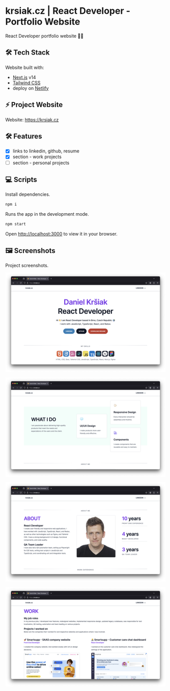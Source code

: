 # krsiak.cz | React Developer - Portfolio Website

React Developer portfolio website 👨‍💻

## 🛠️ Tech Stack

Website built with:

- [Next.js](https://nextjs.org/) v14
- [Tailwind CSS](https://tailwindcss.com/)
- deploy on [Netlify](https://www.netlify.com/)

## ⚡ Project Website

Website: <https://krsiak.cz>

## 🛠️ Features

- [x] links to linkedin, github, resume
- [x] section - work projects
- [ ] section - personal projects

## 💻 Scripts

Install dependencies.

```bash
npm i
```

Runs the app in the development mode.

```bash
npm start
```

Open [http://localhost:3000](http://localhost:3000) to view it in your browser.

## 🖼️ Screenshots

Project screenshots.

![screenshot-1](/screenshot-1.png)

![screenshot-2](/screenshot-2.png)

![screenshot-3](/screenshot-3.png)

![screenshot-4](/screenshot-4.png)
